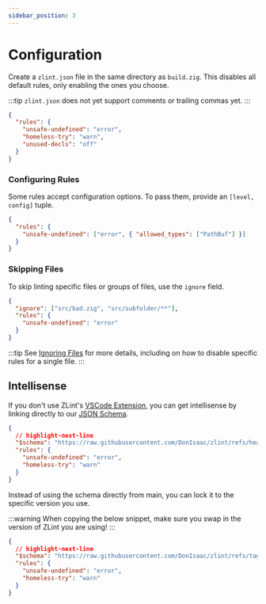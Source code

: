 ```yaml
---
sidebar_position: 3
---
```


# Configuration

Create a `zlint.json` file in the same directory as `build.zig`. This disables
all default rules, only enabling the ones you choose.

:::tip
`zlint.json` does not yet support comments or trailing commas yet.
:::

```json title="zlint.json"
{
  "rules": {
    "unsafe-undefined": "error",
    "homeless-try": "warn",
    "unused-decls": "off"
  }
}
```

### Configuring Rules

Some rules accept configuration options. To pass them, provide an `[level, config]` tuple.

```json title="zlint.json"
{
  "rules": {
    "unsafe-undefined": ["error", { "allowed_types": ["PathBuf"] }]
  }
}
```

### Skipping Files

To skip linting specific files or groups of files, use the `ignore` field.

```json title="zlint.json"
{
  "ignore": ["src/bad.zig", "src/subfolder/**"],
  "rules": {
    "unsafe-undefined": "error"
  }
}
```

:::tip
See [Ignoring Files](./ignore.md) for more details, including on how to
disable specific rules for a single file.
:::

## Intellisense

If you don't use ZLint's [VSCode Extension](https://marketplace.visualstudio.com/items?itemName=disaac.zlint-vscode),
you can get intellisense by linking directly to our [JSON Schema](https://raw.githubusercontent.com/DonIsaac/zlint/refs/heads/main/zlint.schema.json).

```json title="zlint.json"
{
  // highlight-next-line
  "$schema": "https://raw.githubusercontent.com/DonIsaac/zlint/refs/heads/main/zlint.schema.json",
  "rules": {
    "unsafe-undefined": "error",
    "homeless-try": "warn"
  }
}
```

Instead of using the schema directly from main, you can lock it to the specific version you use.

:::warning
When copying the below snippet, make sure you swap in the version of ZLint you are using!
:::

```json title="zlint.json"
{
  // highlight-next-line
  "$schema": "https://raw.githubusercontent.com/DonIsaac/zlint/refs/tags/v0.7.7/zlint.schema.json",
  "rules": {
    "unsafe-undefined": "error",
    "homeless-try": "warn"
  }
}
```
